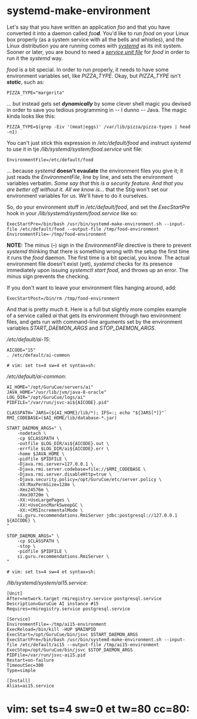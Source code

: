 # systemd-make-environment
Let's say that you have written an application *foo* and that you have converted
it into a daemon called *foo****d***. You'd like to run *food* on your Linux box
properly (as a system service with all the bells and whistles), and the Linux
distribution you are running comes with [*systemd*](http://en.wikipedia.org/wiki/Systemd) as its init system. 
Sooner or later, you are bound to need a [*service unit file*](http://www.freedesktop.org/software/systemd/man/systemd.service.html) for *food*
in order to run it the *systemd* way. 

*food* is a bit special. In order to run properly, it needs to have some
environment variables set, like *PIZZA_TYPE*. Okay, but *PIZZA_TYPE* isn't
***static***, such as:
```
PIZZA_TYPE="margerita"
```
... but instead gets set ***dynamically*** by some clever shell magic you
devised in order to save you tedious programming in -- I dunno -- Java. The
magic kinda looks like this:
```
PIZZA_TYPE=$(grep -Eiv '(meat|eggs)' /var/lib/pizza/pizza-types | head -n1)
```

You can't just stick this expression in */etc/default/food* and instruct
*systemd* to use it in tje */lib/systemd/system/food.service* unit file:
```
EnvironmentFile=/etc/default/food
```
... because *systemd* **doesn't evaulate** the environment files you give it; it
just reads the *EnvironmentFile*, line by line, and sets the environment
variables verbatim. *Some say that this is a security feature. And that you are
better off without it. All we know is...* that the Stig won't set our
environment variables for us. We'll have to do it ourselves.

So, do your environment stuff in */etc/default/food*, and set the *ExecStartPre*
hook in your */lib/systemd/system/food.service* like so:
```
ExecStartPre=/bin/bash /usr/bin/systemd-make-environment.sh --input-file /etc/default/food --output-file /tmp/food-environment
EnvironmentFile=-/tmp/food-environment
```
**NOTE:** The minus (**-**) sign in the *EnvironmentFile* directive is there to
prevent *systemd* thinking that there is something wrong with the setup the
first time it runs the *food* daemon. The first time is a bit special, you know.
The actual environment file doesn't exist (yet), *systemd* checks for its
presence immediately upon issuing *systemctl start food*, and throws up an
error. The minus sign prevents the checking.

If you don't want to leave your environment files hanging around, add:
```
ExecStartPost=/bin/rm /tmp/food-environment
```

And that is pretty much it. Here is a full but slightly more complex example of
a service called *ai* that gets its environment through two environment files,
and gets run with command-line arguments set by the environment variables
*START_DAEMON_ARGS* and *STOP_DAEMON_ARGS*.

*/etc/default/ai-15*:
```
AICODE="15"
. /etc/default/ai-common

# vim: set ts=4 sw=4 et syntax=sh:
```

*/etc/default/ai-common*:
```
AI_HOME="/opt/GuruCue/servers/ai"
JAVA_HOME="/usr/lib/jvm/java-8-oracle"
LOG_DIR="/opt/GuruCue/logs/ai"
PIDFILE="/var/run/jsvc-ai${AICODE}.pid"

CLASSPATH=`JARS=(${AI_HOME}/lib/*); IFS=:; echo "${JARS[*]}"`
RMI_CODEBASE=($AI_HOME/lib/database-*.jar)

START_DAEMON_ARGS=" \
    -nodetach \
    -cp $CLASSPATH \
    -outfile $LOG_DIR/ai${AICODE}.out \
    -errfile $LOG_DIR/ai${AICODE}.err \
    -home $JAVA_HOME \
    -pidfile $PIDFILE \
    -Djava.rmi.server=127.0.0.1 \
    -Djava.rmi.server.codebase=file://$RMI_CODEBASE \
    -Djava.rmi.server.disableHttp=true \
    -Djava.security.policy=/opt/GuruCue/etc/server.policy \
    -XX:MaxPermSize=128m \
    -Xms24576m \
    -Xmx30720m \
    -XX:+UseLargePages \
    -XX:+UseConcMarkSweepGC \
    -XX:+CMSIncrementalMode \
    si.guru.recommendations.RmiServer jdbc:postgresql://127.0.0.1 ${AICODE} \
"

STOP_DAEMON_ARGS=" \
    -cp $CLASSPATH \
    -stop \
    -pidfile $PIDFILE \
    si.guru.recommendations.RmiServer \
"

# vim: set ts=4 sw=4 et syntax=sh:
```

*/lib/systemd/system/ai15.service*:
```
[Unit]
After=network.target rmiregistry.service postgresql.service
Description=GuruCue AI instance #15
Requires=rmiregistry.service postgresql.service

[Service]
EnvironmentFile=-/tmp/ai15-environment
ExecReload=/bin/kill -HUP $MAINPID
ExecStart=/opt/GuruCue/bin/jsvc $START_DAEMON_ARGS
ExecStartPre=/bin/bash /usr/bin/systemd-make-environment.sh --input-file /etc/default/ai15 --output-file /tmp/ai15-environment
ExecStop=/opt/GuruCue/bin/jsvc $STOP_DAEMON_ARGS
PIDFile=/var/run/jsvc-ai15.pid
Restart=on-failure
TimeoutSec=300
Type=simple

[Install]
Alias=ai15.service
```

# vim: set ts=4 sw=0 et tw=80 cc=80:
